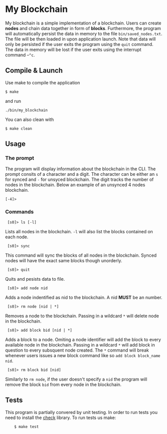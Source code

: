 # My Blockchain
My blockchain is a simple implementation of a blockchain. Users can create **nodes** and chain data together in form of **blocks**. Furthermore, the program will automatically persist the data in memory to the file `bin/saved_nodes.txt`. The file will be then loaded in upon application launch. Note that data will only be persisted if the user exits the program using the `quit` command. The data in memory will be lost if the user exits using the interrupt command –`^c`.

## Compile & Launch

Use make to compile the application

    $ make

and run

    ./bin/my_blockchain

You can also clean with

    $ make clean

## Usage

### 

### The prompt

The program will display information about the blockchain in the CLI. The prompt consits of a character and a digit. The character can be either an `s` for synced and `-` for unsyced blockchain. The digit tracks the number of nodes in the blockchain. Below an example of an unsynced 4 nodes blockchain.

    [-4]> 

### Commands

     [s0]> ls [-l]

Lists all nodes in the blockchain. `-l` will also list the blocks contained on each node.

     [s0]> sync

This command will sync the blocks of all nodes in the blockchain. Synced nodes will have the exact same blocks though unorderly.

     [s0]> quit 

Quits and pesists data to file.

     [s0]> add node nid 

Adds a node indentified as nid to the blockchain. A nid **MUST** be an number.

     [s0]> rm node [nid | *]

Removes a node to the blockchain. Passing in a wildcard `*` will delete node in the blockchain.

     [s0]> add block bid [nid | *] 

Adds a block to a node. Omiting a node identifier will add the block to every available node in the blockchain. Passing in a wildcard `*` will add block in question to every subsquent node created. The `*` command will break whenever users issues a new block command like so `add block block_name nid`.

     [s0]> rm block bid [nid]

Similarly to `rm node`, if the user doesn't specify a `nid` the program will remove the block `bid` from every node in the blockchain. 

## Tests

This program is partially convered by unit testing. In order to run tests you need to install the [check](https://libcheck.github.io/check/) library. To run tests us make:

        $ make test
